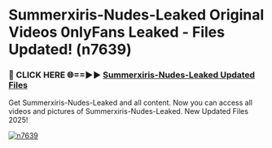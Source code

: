 # Summerxiris-Nudes-Leaked Original Videos 0nlyFans Leaked - Files Updated! (n7639)

<h3>🔴 CLICK HERE 🌐==►► <a href="https://tinyurl.com/5h6xmrr3" rel="nofollow">Summerxiris-Nudes-Leaked Updated Files</a></h3>

Get Summerxiris-Nudes-Leaked and all content. Now you can access all videos and pictures of Summerxiris-Nudes-Leaked. New Updated Files 2025!

[![n7639](https://i.imgur.com/KVD873Z.gif)](https://tinyurl.com/5h6xmrr3)
